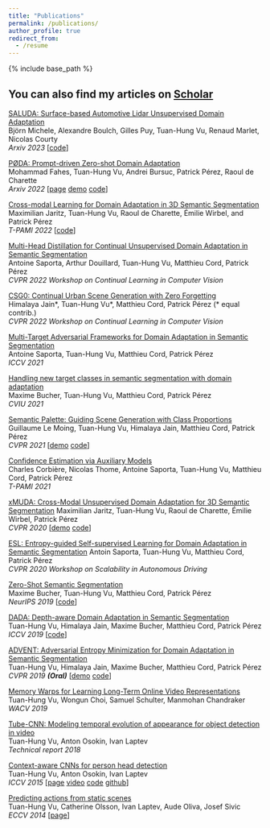```yaml
---
title: "Publications"
permalink: /publications/
author_profile: true
redirect_from:
  - /resume
---
```


{% include base_path %}

## You can also find my articles on [Scholar](https://scholar.google.com/citations?user=QIHrPZQAAAAJ&hl=en)

[SALUDA: Surface-based Automotive Lidar Unsupervised Domain Adaptation](https://arxiv.org/abs/2304.03251)   
Björn Michele, Alexandre Boulch, Gilles Puy, Tuan-Hung Vu, Renaud Marlet, Nicolas Courty   
*Arxiv 2023* [[code](https://github.com/valeoai/SALUDA)]

[PØDA: Prompt-driven Zero-shot Domain Adaptation](https://arxiv.org/abs/2101.07253)  
Mohammad Fahes, Tuan-Hung Vu, Andrei Bursuc, Patrick Pérez, Raoul de Charette     
*Arxiv 2022* [[page](https://astra-vision.github.io/PODA/) [demo](https://www.youtube.com/watch?v=kataxQoPuSE) [code](https://github.com/astra-vision/PODA)] 

[Cross-modal Learning for Domain Adaptation in 3D Semantic Segmentation](https://arxiv.org/abs/2212.03241)  
Maximilian Jaritz, Tuan-Hung Vu, Raoul de Charette, Émilie Wirbel, and Patrick Pérez  
*T-PAMI 2022*  [[code](https://github.com/valeoai/xmuda_journal)] 

[Multi-Head Distillation for Continual Unsupervised Domain Adaptation in Semantic Segmentation](https://arxiv.org/abs/2204.11667)  
Antoine Saporta, Arthur Douillard, Tuan-Hung Vu, Matthieu Cord, Patrick Pérez  
*CVPR 2022 Workshop on Continual Learning in Computer Vision*

[CSG0: Continual Urban Scene Generation with Zero Forgetting](https://arxiv.org/abs/2112.03252)   
Himalaya Jain*, Tuan-Hung Vu*, Matthieu Cord, Patrick Pérez (* equal contrib.)   
*CVPR 2022 Workshop on Continual Learning in Computer Vision*  

[Multi-Target Adversarial Frameworks for Domain Adaptation in Semantic Segmentation](https://arxiv.org/abs/2108.06962)  
Antoine Saporta, Tuan-Hung Vu, Matthieu Cord, Patrick Pérez  
*ICCV 2021*

[Handling new target classes in semantic segmentation with domain adaptation](https://arxiv.org/abs/2004.01130)  
Maxime Bucher, Tuan-Hung Vu, Matthieu Cord, Patrick Pérez  
*CVIU 2021*

[Semantic Palette: Guiding Scene Generation with Class Proportions](https://arxiv.org/pdf/2106.01629.pdf)  
Guillaume Le Moing, Tuan-Hung Vu, Himalaya Jain, Matthieu Cord, Patrick Pérez  
*CVPR 2021* [[demo](https://www.youtube.com/watch?v=ejkbaJD4Emk) [code]()]

[Confidence Estimation via Auxiliary Models](https://arxiv.org/abs/2012.06508)  
Charles Corbière, Nicolas Thome, Antoine Saporta, Tuan-Hung Vu, Matthieu Cord, Patrick Pérez  
*T-PAMI 2021*

[xMUDA: Cross-Modal Unsupervised Domain Adaptation for 3D Semantic Segmentation](http://arxiv.org/abs/1911.12676)
Maximilian Jaritz, Tuan-Hung Vu, Raoul de Charette, Émilie Wirbel, Patrick Pérez  
*CVPR 2020* [[demo](https://www.youtube.com/watch?v=WgvBBCEKQVE) [code](https://github.com/valeoai/xmuda)]

[ESL: Entropy-guided Self-supervised Learning for Domain Adaptation in Semantic Segmentation](https://arxiv.org/abs/2006.08658)
Antoin Saporta, Tuan-Hung Vu, Matthieu Cord, Patrick Pérez  
*CVPR 2020 Workshop on Scalability in Autonomous Driving*

[Zero-Shot Semantic Segmentation](https://arxiv.org/abs/1906.00817)  
Maxime Bucher, Tuan-Hung Vu, Matthieu Cord, Patrick Pérez  
*NeurIPS 2019* [[code](https://github.com/valeoai/ZS3)]

[DADA: Depth-aware Domain Adaptation in Semantic Segmentation](https://arxiv.org/abs/1904.01886)  
Tuan-Hung Vu, Himalaya Jain, Maxime Bucher, Matthieu Cord, Patrick Pérez  
*ICCV 2019* [[code](https://github.com/valeoai/DADA)]

[ADVENT: Adversarial Entropy Minimization for Domain Adaptation in Semantic Segmentation](https://arxiv.org/abs/1811.12833)  
Tuan-Hung Vu, Himalaya Jain, Maxime Bucher, Matthieu Cord, Patrick Pérez  
*CVPR 2019 **(Oral)*** [[demo](https://www.youtube.com/watch?v=Ihmz0yEqrq0) [code](https://github.com/valeoai/ADVENT)]

[Memory Warps for Learning Long-Term Online Video Representations](https://arxiv.org/abs/1803.10861)  
Tuan-Hung Vu, Wongun Choi, Samuel Schulter, Manmohan Chandraker  
*WACV 2019*

[Tube-CNN: Modeling temporal evolution of appearance for object detection in video](https://arxiv.org/abs/1812.02619)  
Tuan-Hung Vu, Anton Osokin, Ivan Laptev  
*Technical report 2018*

[Context-aware CNNs for person head detection](https://arxiv.org/abs/1511.07917)  
Tuan-Hung Vu, Anton Osokin, Ivan Laptev  
*ICCV 2015* [[page](https://www.di.ens.fr/willow/research/headdetection/) [video](https://www.youtube.com/watch?v=1hskQb_ZKCo) [code](https://www.di.ens.fr/willow/research/headdetection/release/cnn_head_detection.zip) [github](https://github.com/aosokin/cnn_head_detection)]

[Predicting actions from static scenes](https://www.di.ens.fr/willow/research/actionsfromscenes/paper/eccv14_actionsfromscenes.pdf)  
Tuan-Hung Vu, Catherine Olsson, Ivan Laptev, Aude Oliva, Josef Sivic  
*ECCV 2014* [[page](https://www.di.ens.fr/willow/research/actionsfromscenes/)]